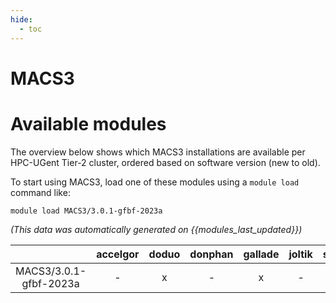 ```yaml
---
hide:
  - toc
---
```


MACS3
=====

# Available modules


The overview below shows which MACS3 installations are available per HPC-UGent Tier-2 cluster, ordered based on software version (new to old).

To start using MACS3, load one of these modules using a `module load` command like:

```shell
module load MACS3/3.0.1-gfbf-2023a
```

*(This data was automatically generated on {{modules_last_updated}})*  

| |accelgor|doduo|donphan|gallade|joltik|shinx|
| :---: | :---: | :---: | :---: | :---: | :---: | :---: |
|MACS3/3.0.1-gfbf-2023a|-|x|-|x|-|-|
